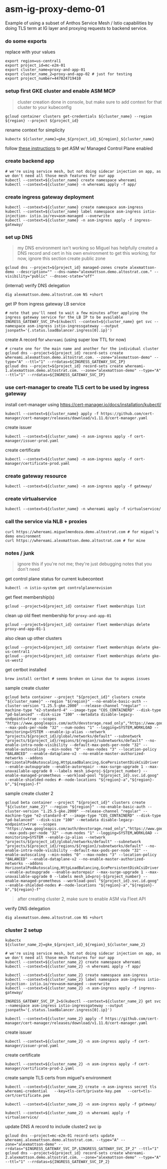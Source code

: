 # asm-ig-proxy-demo-01
Example of using a subset of Anthos Service Mesh / Istio capabilities by doing TLS term at IG layer and proxying requests to backend service.

### do some exports

replace with your values
```
export region=us-central1
export project_id=mc-e2m-01
export cluster_name=proxy-and-app-01
export cluster_name_2=proxy-and-app-02 # just for testing 
export project_number=447024719410
```

### setup first GKE cluster and enable ASM MCP

> cluster creation done in console, but make sure to add context for that cluster to your kubeconfig
```
gcloud container clusters get-credentials ${cluster_name} --region ${region} --project ${project_id}
```

rename context for simplicity
```
kubectx ${cluster_name}=gke_${project_id}_${region}_${cluster_name}
```

follow [these instructions](https://cloud.google.com/service-mesh/docs/managed/provision-managed-anthos-service-mesh#enable_the_fleet_feature) to get ASM w/ Managed Control Plane enabled

### create backend app

```
# we're using service mesh, but not doing sidecar injection on app, as we don't need all those mesh features for our app
kubectl --context=${cluster_name} create namespace whereami
kubectl --context=${cluster_name} -n whereami apply -f app/
```

### create ingress gateway deployment

```
kubectl --context=${cluster_name} create namespace asm-ingress
kubectl --context=${cluster_name} label namespace asm-ingress istio-injection- istio.io/rev=asm-managed --overwrite
kubectl --context=${cluster_name} -n asm-ingress apply -f ingress-gateway/
```

### set up DNS
> my DNS environment isn't working so Miguel has helpfully created a DNS record and cert in his own environment to get this working; for now, ignore this section
create public zone
```
gcloud dns --project=${project_id} managed-zones create alexmattson-demo --description="" --dns-name="alexmattson.demo.altostrat.com." --visibility="public" --dnssec-state="off"
```

(internal) verify DNS delegation
```
dig alexmattson.demo.altostrat.com NS +short
```

get IP from ingress gateway LB service
```
# note that you'll need to wait a few minutes after applying the ingress gateway service for the LB IP to be available
INGRESS_GATEWAY_SVC_IP=$(kubectl --context=${cluster_name} get svc --namespace asm-ingress istio-ingressgateway --output jsonpath='{.status.loadBalancer.ingress[0].ip}')
```

create A record for `whereami` (using super low TTL for now)
```
# create one for the main name and another for the individual cluster
gcloud dns --project=${project_id} record-sets create whereami.alexmattson.demo.altostrat.com. --zone="alexmattson-demo" --type="A" --ttl="1" --rrdatas=${INGRESS_GATEWAY_SVC_IP}
gcloud dns --project=${project_id} record-sets create whereami-1.alexmattson.demo.altostrat.com. --zone="alexmattson-demo" --type="A" --ttl="1" --rrdatas=${INGRESS_GATEWAY_SVC_IP}
```

### use cert-manager to create TLS cert to be used by ingress gateway
install cert-manager using https://cert-manager.io/docs/installation/kubectl/
```
kubectl --context=${cluster_name} apply -f https://github.com/cert-manager/cert-manager/releases/download/v1.11.0/cert-manager.yaml
```

create issuer
```
kubectl --context=${cluster_name} -n asm-ingress apply -f cert-manager/issuer-prod.yaml
```

create certificate
```
kubectl --context=${cluster_name} -n asm-ingress apply -f cert-manager/certificate-prod.yaml
```

### create gateway resource
```
kubectl --context=${cluster_name} -n asm-ingress apply -f gateway/
```

### create virtualservice
```
kubectl --context=${cluster_name} -n whereami apply -f virtualservice/
```

### call the service via NLB + proxies
```
curl https://whereami.miguelmendoza.demo.altostrat.com # for miguel's demo environment
curl https://whereami.alexmattson.demo.altostrat.com # for mine
```

### notes / junk

> ignore this if you're not me; they're just debugging notes that you don't need

get control plane status for current kubecontext
```
kubectl -n istio-system get controlplanerevision
```

get fleet membership(s)
```
gcloud --project=${project_id} container fleet memberships list 
```

clean up old fleet membership for `proxy-and-app-01`
```
gcloud --project=${project_id} container fleet memberships delete proxy-and-app-01-1 
```

also clean up other clusters
```
gcloud --project=${project_id} container fleet memberships delete gke-us-central1 
gcloud --project=${project_id} container fleet memberships delete gke-us-west2
```

get certbot installed
```
brew install certbot # seems broken on Linux due to augeas issues
```

sample create cluster
```
gcloud beta container --project "${project_id}" clusters create "${cluster_name}" --region "${region}" --no-enable-basic-auth --cluster-version "1.25.5-gke.2000" --release-channel "regular" --machine-type "e2-standard-4" --image-type "COS_CONTAINERD" --disk-type "pd-balanced" --disk-size "100" --metadata disable-legacy-endpoints=true --scopes "https://www.googleapis.com/auth/devstorage.read_only","https://www.googleapis.com/auth/logging.write","https://www.googleapis.com/auth/monitoring","https://www.googleapis.com/auth/servicecontrol","https://www.googleapis.com/auth/service.management.readonly","https://www.googleapis.com/auth/trace.append" --max-pods-per-node "32" --num-nodes "1" --logging=SYSTEM,WORKLOAD --monitoring=SYSTEM --enable-ip-alias --network "projects/${project_id}/global/networks/default" --subnetwork "projects/${project_id}/regions/${region}/subnetworks/default" --no-enable-intra-node-visibility --default-max-pods-per-node "32" --enable-autoscaling --min-nodes "0" --max-nodes "3" --location-policy "BALANCED" --enable-dataplane-v2 --no-enable-master-authorized-networks --addons HorizontalPodAutoscaling,HttpLoadBalancing,GcePersistentDiskCsiDriver --enable-autoupgrade --enable-autorepair --max-surge-upgrade 1 --max-unavailable-upgrade 0 --labels mesh_id=proj-${project_number} --enable-managed-prometheus --workload-pool "${project_id}.svc.id.goog" --enable-shielded-nodes #--node-locations "${region}-a","${region}-b","${region}-f"
```

sample create cluster 2
```
gcloud beta container --project "${project_id}" clusters create "${cluster_name_2}" --region "${region}" --no-enable-basic-auth --cluster-version "1.25.5-gke.2000" --release-channel "regular" --machine-type "e2-standard-4" --image-type "COS_CONTAINERD" --disk-type "pd-balanced" --disk-size "100" --metadata disable-legacy-endpoints=true --scopes "https://www.googleapis.com/auth/devstorage.read_only","https://www.googleapis.com/auth/logging.write","https://www.googleapis.com/auth/monitoring","https://www.googleapis.com/auth/servicecontrol","https://www.googleapis.com/auth/service.management.readonly","https://www.googleapis.com/auth/trace.append" --max-pods-per-node "32" --num-nodes "1" --logging=SYSTEM,WORKLOAD --monitoring=SYSTEM --enable-ip-alias --network "projects/${project_id}/global/networks/default" --subnetwork "projects/${project_id}/regions/${region}/subnetworks/default" --no-enable-intra-node-visibility --default-max-pods-per-node "32" --enable-autoscaling --min-nodes "0" --max-nodes "3" --location-policy "BALANCED" --enable-dataplane-v2 --no-enable-master-authorized-networks --addons HorizontalPodAutoscaling,HttpLoadBalancing,GcePersistentDiskCsiDriver --enable-autoupgrade --enable-autorepair --max-surge-upgrade 1 --max-unavailable-upgrade 0 --labels mesh_id=proj-${project_number} --enable-managed-prometheus --workload-pool "${project_id}.svc.id.goog" --enable-shielded-nodes #--node-locations "${region}-a","${region}-b","${region}-f"
```

> after creating cluster 2, make sure to enable ASM via Fleet API

verify DNS delegation
```
dig alexmattson.demo.altostrat.com NS +short
```

### cluster 2 setup

```
kubectx ${cluster_name_2}=gke_${project_id}_${region}_${cluster_name_2}
```

```
# we're using service mesh, but not doing sidecar injection on app, as we don't need all those mesh features for our app
kubectl --context=${cluster_name_2} create namespace whereami
kubectl --context=${cluster_name_2} -n whereami apply -f app/
```

```
kubectl --context=${cluster_name_2} create namespace asm-ingress
kubectl --context=${cluster_name_2} label namespace asm-ingress istio-injection- istio.io/rev=asm-managed --overwrite
kubectl --context=${cluster_name_2} -n asm-ingress apply -f ingress-gateway/
```

```
INGRESS_GATEWAY_SVC_IP_2=$(kubectl --context=${cluster_name_2} get svc --namespace asm-ingress istio-ingressgateway --output jsonpath='{.status.loadBalancer.ingress[0].ip}')
```

```
kubectl --context=${cluster_name_2} apply -f https://github.com/cert-manager/cert-manager/releases/download/v1.11.0/cert-manager.yaml
```

create issuer
```
kubectl --context=${cluster_name_2} -n asm-ingress apply -f cert-manager/issuer-prod.yaml
```

create certificate
```
kubectl --context=${cluster_name_2} -n asm-ingress apply -f cert-manager/certificate-prod-2.yaml
```

create sample TLS certs from miguel's environment
```
kubectl --context=${cluster_name_2} create -n asm-ingress secret tls whereami-credential   --key=tls-cert/private-key.pem   --cert=tls-cert/certificate.pem
```

```
kubectl --context=${cluster_name_2} -n asm-ingress apply -f gateway/
```

```
kubectl --context=${cluster_name_2} -n whereami apply -f virtualservice/
```

update DNS A record to include cluster2 svc ip
```
gcloud dns --project=mc-e2m-01 record-sets update whereami.alexmattson.demo.altostrat.com. --type="A" --zone="alexmattson-demo" --rrdatas="$INGRESS_GATEWAY_SVC_IP,$INGRESS_GATEWAY_SVC_IP_2" --ttl="1"
gcloud dns --project=${project_id} record-sets create whereami-2.alexmattson.demo.altostrat.com. --zone="alexmattson-demo" --type="A" --ttl="1" --rrdatas=${INGRESS_GATEWAY_SVC_IP_2}
```